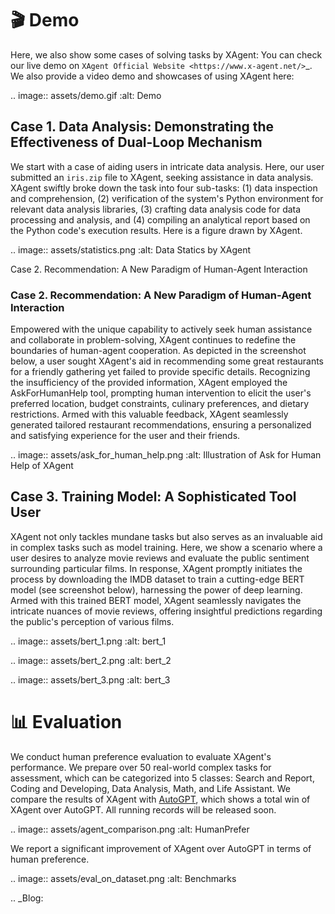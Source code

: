 
🎬 Demo
======

Here, we also show some cases of solving tasks by XAgent:
You can check our live demo on `XAgent Official Website <https://www.x-agent.net/>`_. We also provide a video demo and showcases of using XAgent here:

.. image:: assets/demo.gif
   :alt: Demo


Case 1. Data Analysis: Demonstrating the Effectiveness of Dual-Loop Mechanism
-----------------------------------------------------------------------------
We start with a case of aiding users in intricate data analysis. Here, our user submitted an `iris.zip` file to XAgent, seeking assistance in data analysis. XAgent swiftly broke down the task into four sub-tasks: (1) data inspection and comprehension, (2) verification of the system's Python environment for relevant data analysis libraries, (3) crafting data analysis code for data processing and analysis, and (4) compiling an analytical report based on the Python code's execution results.
Here is a figure drawn by XAgent.

.. image:: assets/statistics.png
   :alt: Data Statics by XAgent

Case 2. Recommendation: A New Paradigm of Human-Agent Interaction


### Case 2. Recommendation: A New Paradigm of Human-Agent Interaction
Empowered with the unique capability to actively seek human assistance and collaborate in problem-solving, XAgent continues to redefine the boundaries of human-agent cooperation. As depicted in the screenshot below, a user sought XAgent's aid in recommending some great restaurants for a friendly gathering yet failed to provide specific details. Recognizing the insufficiency of the provided information, XAgent employed the AskForHumanHelp tool, prompting human intervention to elicit the user's preferred location, budget constraints, culinary preferences, and dietary restrictions. Armed with this valuable feedback, XAgent seamlessly generated tailored restaurant recommendations, ensuring a personalized and satisfying experience for the user and their friends.

.. image:: assets/ask_for_human_help.png
   :alt: Illustration of Ask for Human Help of XAgent

Case 3. Training Model: A Sophisticated Tool User
-------------------------------------------------
XAgent not only tackles mundane tasks but also serves as an invaluable aid in complex tasks such as model training. Here, we show a scenario where a user desires to analyze movie reviews and evaluate the public sentiment surrounding particular films. In response, XAgent promptly initiates the process by downloading the IMDB dataset to train a cutting-edge BERT model (see screenshot below), harnessing the power of deep learning. Armed with this trained BERT model, XAgent seamlessly navigates the intricate nuances of movie reviews, offering insightful predictions regarding the public's perception of various films.

.. image:: assets/bert_1.png
   :alt: bert_1

.. image:: assets/bert_2.png
   :alt: bert_2

.. image:: assets/bert_3.png
   :alt: bert_3

📊 Evaluation
=============
We conduct human preference evaluation to evaluate XAgent's performance. We prepare over 50 real-world complex tasks for assessment, which can be categorized into 5 classes: Search and Report, Coding and Developing, Data Analysis, Math, and Life Assistant.
We compare the results of XAgent with [AutoGPT](https://github.com/Significant-Gravitas/AutoGPT), which shows a total win of XAgent over AutoGPT. 
All running records will be released soon.

.. image:: assets/agent_comparison.png
   :alt: HumanPrefer


We report a significant improvement of XAgent over AutoGPT in terms of human preference.

.. image:: assets/eval_on_dataset.png
   :alt: Benchmarks


.. _Blog:
